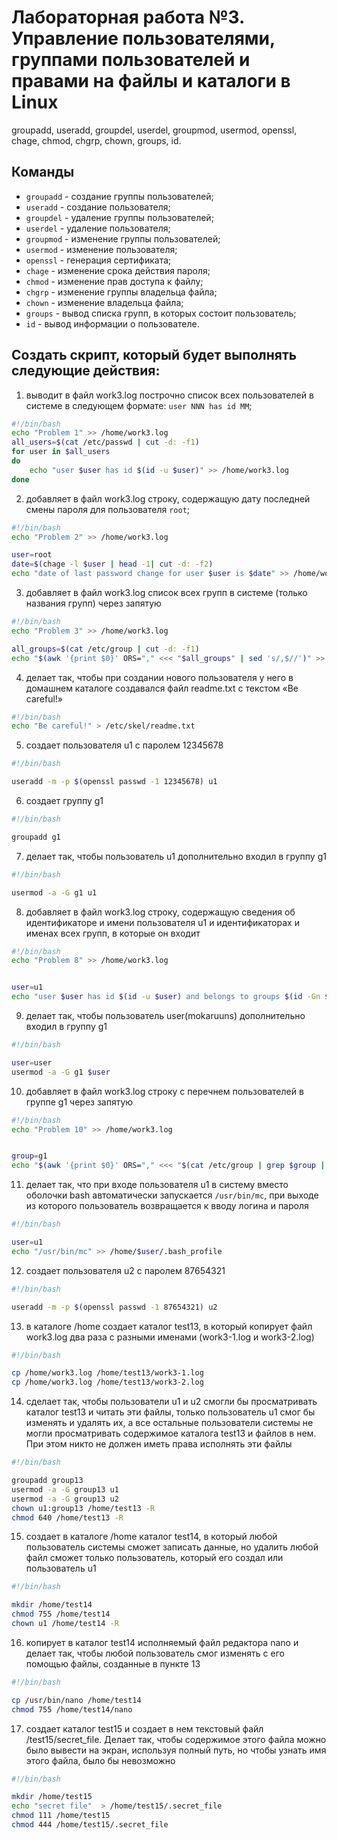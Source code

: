 # Лабораторная работа №3. Управление пользователями, группами пользователей и правами на файлы и каталоги в Linux

groupadd, useradd, groupdel, userdel, groupmod,
usermod, openssl, chage, chmod, chgrp, chown, groups, id.

## Команды

- `groupadd` - создание группы пользователей;
- `useradd` - создание пользователя;
- `groupdel` - удаление группы пользователей;
- `userdel` - удаление пользователя;
- `groupmod` - изменение группы пользователей;
- `usermod` - изменение пользователя;
- `openssl` - генерация сертификата;
- `chage` - изменение срока действия пароля;
- `chmod` - изменение прав доступа к файлу;
- `chgrp` - изменение группы владельца файла;
- `chown` - изменение владельца файла;
- `groups` - вывод списка групп, в которых состоит пользователь;
- `id` - вывод информации о пользователе.

## Создать скрипт, который будет выполнять следующие действия:
1. выводит в файл work3.log построчно список всех пользователей в системе в следующем формате: `user NNN has id MM`;

```bash
#!/bin/bash
echo "Problem 1" >> /home/work3.log
all_users=$(cat /etc/passwd | cut -d: -f1)
for user in $all_users
do
    echo "user $user has id $(id -u $user)" >> /home/work3.log
done
```

2. добавляет в файл work3.log строку, содержащую дату последней смены пароля для пользователя `root`;

```bash
#!/bin/bash
echo "Problem 2" >> /home/work3.log

user=root
date=$(chage -l $user | head -1| cut -d: -f2)
echo "date of last password change for user $user is $date" >> /home/work3.log
```

3. добавляет в файл work3.log список всех групп в системе (только названия групп) через запятую
    
```bash
#!/bin/bash
echo "Problem 3" >> /home/work3.log

all_groups=$(cat /etc/group | cut -d: -f1)
echo "$(awk '{print $0}' ORS="," <<< "$all_groups" | sed 's/,$//')" >> /home/work3.log
```

4. делает так, чтобы при создании нового пользователя у него в домашнем каталоге создавался файл readme.txt с текстом «Be careful!»

```bash
#!/bin/bash
echo "Be careful!" > /etc/skel/readme.txt
```

5. создает пользователя u1 с паролем 12345678

```bash
#!/bin/bash

useradd -m -p $(openssl passwd -1 12345678) u1
```

6. создает группу g1

```bash
#!/bin/bash

groupadd g1
```

7. делает так, чтобы пользователь u1 дополнительно входил в группу g1

```bash
#!/bin/bash

usermod -a -G g1 u1
```

8. добавляет в файл work3.log строку, содержащую сведения об идентификаторе и имени
пользователя u1 и идентификаторах и именах всех групп, в которые он входит

```bash
#!/bin/bash
echo "Problem 8" >> /home/work3.log


user=u1
echo "user $user has id $(id -u $user) and belongs to groups $(id -Gn $user)" >> /home/work3.log
```

9. делает так, чтобы пользователь user(mokaruuns) дополнительно входил в группу g1

```bash
#!/bin/bash

user=user
usermod -a -G g1 $user
```

10. добавляет в файл work3.log строку с перечнем пользователей в группе g1 через запятую

```bash
#!/bin/bash
echo "Problem 10" >> /home/work3.log


group=g1
echo "$(awk '{print $0}' ORS="," <<< "$(cat /etc/group | grep $group | cut -d: -f4)" | sed 's/,$//')" >> /home/work3.log
```

11.  делает так, что при входе пользователя u1 в систему вместо оболочки bash автоматически
запускается `/usr/bin/mc`, при выходе из которого пользователь возвращается к вводу логина и
пароля

```bash
#!/bin/bash

user=u1
echo "/usr/bin/mc" >> /home/$user/.bash_profile
```

12.  создает пользователя u2 с паролем 87654321

```bash
#!/bin/bash

useradd -m -p $(openssl passwd -1 87654321) u2
```


13. в каталоге /home создает каталог test13, в который копирует файл work3.log два раза с
разными именами (work3-1.log и work3-2.log)

```bash
#!/bin/bash

cp /home/work3.log /home/test13/work3-1.log
cp /home/work3.log /home/test13/work3-2.log
```

14. сделает так, чтобы пользователи u1 и u2 смогли бы просматривать каталог test13 и читать эти
файлы, только пользователь u1 смог бы изменять и удалять их, а все остальные пользователи
системы не могли просматривать содержимое каталога test13 и файлов в нем. При этом никто не
должен иметь права исполнять эти файлы

```bash
#!/bin/bash

groupadd group13
usermod -a -G group13 u1
usermod -a -G group13 u2
chown u1:group13 /home/test13 -R
chmod 640 /home/test13 -R
```

15. создает в каталоге /home каталог test14, в который любой пользователь системы сможет
записать данные, но удалить любой файл сможет только пользователь, который его создал или
пользователь u1

```bash
#!/bin/bash

mkdir /home/test14
chmod 755 /home/test14
chown u1 /home/test14 -R
```

16.  копирует в каталог test14 исполняемый файл редактора nano и делает так, чтобы любой
пользователь смог изменять с его помощью файлы, созданные в пункте 13

```bash
#!/bin/bash

cp /usr/bin/nano /home/test14
chmod 755 /home/test14/nano
```

17.  создает каталог test15 и создает в нем текстовый файл /test15/secret_file. Делает так, чтобы
содержимое этого файла можно было вывести на экран, используя полный путь, но чтобы узнать
имя этого файла, было бы невозможно

```bash
#!/bin/bash

mkdir /home/test15
echo "secret file"  > /home/test15/.secret_file
chmod 111 /home/test15
chmod 444 /home/test15/.secret_file
```



